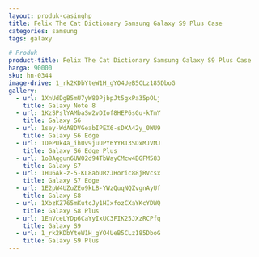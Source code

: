 ```yaml
---
layout: produk-casinghp
title: Felix The Cat Dictionary Samsung Galaxy S9 Plus Case
categories: samsung
tags: galaxy

# Produk
product-title: Felix The Cat Dictionary Samsung Galaxy S9 Plus Case
harga: 90000
sku: hn-0344
image-drive: 1_rk2KDbYteW1H_gYO4UeB5CLz185DboG
gallery:
  - url: 1XnUdDgB5mU7yW80PjbpJt5gxPa35pOLj
    title: Galaxy Note 8
  - url: 1KzSPslYAMbaSw2vDIof8HEP6sGu-kTmY
    title: Galaxy S6
  - url: 1sey-WdA8DVGeabIPEX6-sDXA42y_0WU9
    title: Galaxy S6 Edge
  - url: 1DePUk4a_ih0v9juUPY6YYB13SDxMJVMJ
    title: Galaxy S6 Edge Plus
  - url: 1o8Aqgun6UWO2d94TbWayCMcw4BGFM583
    title: Galaxy S7
  - url: 1Hu6Ak-z-5-KL8abURzJHoric88jRVcsx
    title: Galaxy S7 Edge
  - url: 1E2pW4UZuZEo9kLB-YWzQuqNQZvgnAyUf
    title: Galaxy S8
  - url: 1XbzKZ765mKutcJy1HIxfozCXaYKcYDWQ
    title: Galaxy S8 Plus
  - url: 1EnVceLYDp6CaYyIxUC3FIK25JXzRCPfq
    title: Galaxy S9
  - url: 1_rk2KDbYteW1H_gYO4UeB5CLz185DboG
    title: Galaxy S9 Plus
---
```

